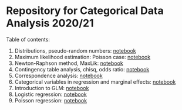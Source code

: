 # Repository for Categorical Data Analysis 2020/21


Table of contents:

1. Distributions, pseudo-random numbers: [notebook](notebooks/cda_2021_03_09_lecture.ipynb)
2. Maximum likelihood estimation: Poisson case: [notebook](notebooks/cda_2021_03_16_lecture.ipynb)
3. Newton-Raphson method, MaxLik: [notebook](notebooks/cda_2021_03_23_lecture.ipynb)
4. Contingency table analysis, chisq, odds ratio: [notebook](notebooks/cda_2021_03_30_lecture.ipynb)
5. Correspondence analysis: [notebook](notebooks/cda_2021_04_13_lecture.ipynb)
6. Categorical variables in regression and marginal effects: [notebook](notebooks/cda_2021_04_20_lecture.ipynb)
7. Introduction to GLM: [notebook](notebooks/cda_2021_04_27_lecture.ipynb)
8. Logistic regression: [notebook](notebooks/cda_2021_05_11_lecture.ipynb)
9. Poisson regression: [notebook](notebooks/cda_2021_05_18_lecture.ipynb)
